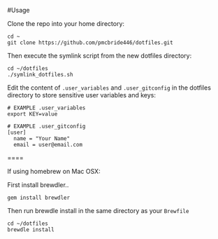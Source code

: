 #Usage

Clone the repo into your home directory:

```shell
cd ~
git clone https://github.com/pmcbride446/dotfiles.git
```

Then execute the symlink script from the new dotfiles directory:

```shell
cd ~/dotfiles
./symlink_dotfiles.sh
```

Edit the content of `.user_variables` and `.user_gitconfig` in the dotfiles directory to store sensitive user variables and keys:

```shell
# EXAMPLE .user_variables 
export KEY=value
```
```shell
# EXAMPLE .user_gitconfig
[user]
  name = "Your Name"
  email = user@email.com
```

====

If using homebrew on Mac OSX:

First install brewdler..

```shell
gem install brewdler
```

Then run brewdle install in the same directory as your `Brewfile`

```shell
cd ~/dotfiles
brewdle install
```
